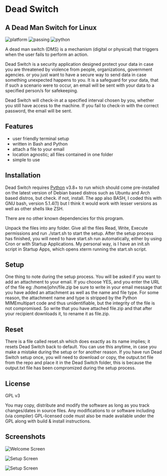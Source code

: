 # Dead Switch
## A Dead Man Switch for Linux

![platform](https://img.shields.io/badge/platform-linux--64-lightgrey) ![passing](https://img.shields.io/badge/cli-passing-brightgreen) ![python](https://img.shields.io/badge/php-%3E%3D3.8-blue)

A dead man switch (DMS) is a mechanism (digital or physical) that triggers when the user fails to perform an action.

Dead Switch is a security application designed protect your data in case you are threatened by violence from people, organizations, government agencies. or you just want to have a secure way to send data in case something unexpected happens to you. It is a safeguard for your data, that if such a scenario were to occur, an email will be sent with your data to a specified person/s for safekeeping. 

Dead Switch will check-in at a specified interval chosen by you, whether you still have access to the machine. If you fail to check-in with the correct password, the email will be sent.

## Features

- user friendly terminal setup
- written in Bash and Python
- attach a file to your email
- location agnostic; all files contained in one folder
- simple to use

## Installation

Dead Switch requires [Python](https://www.python.org/) v3.8+ to run which should come pre-installed on the latest version of Debian based distros such as Ubuntu and Arch based distros, but check. if not, install. The app also BASH, I coded this with GNU bash, version 5.1.4(1) but I think it would work with lesser versions as well as other shells like ZSH. 

There are no other known dependencies for this program. 

Unpack the files into any folder. Give all the files Read, Write, Execute permissions and run ./start.sh to start the setup. After the setup process has finished, you will need to have start.sh run automatically, either by using Cron or with Startup Applications. My personal way, is I have an init.sh script in Startup Apps, which opens xterm running the start.sh script. 

## Setup

One thing to note during the setup process. You will be asked if you want to add an attachment to your email. If you choose YES, and you enter the URL of the file eg: /home/john/file.zip be sure to write in your email message that you have added an attachment as well as the name and file type. For some reason, the attachment name and type is stripped by the Python MIMEmultipart code and thus unidentifiable, but the integrity of the file is not compromised. So write that you have attached file.zip and that after your recipient downloads it, to rename it as file.zip.

## Reset

There is a file called reset.sh which does exactly as its name implies; it resets Dead Switch back to default. You can use this anytime, in case you make a mistake during the setup or for another reason. If you have run Dead Switch setup once, you will need to download or copy, the output.txt file from the repo and place it in the Dead Switch folder, this is because the output.txt file has been compromized during the setup process. 

## License

GPL v3

You may copy, distribute and modify the software as long as you track changes/dates in source files. Any modifications to or software including (via compiler) GPL-licensed code must also be made available under the GPL along with build & install instructions.

## Screenshots

![Welcome Screen](https://raw.githubusercontent.com/dimensionc132/screenshots/main/1.jpg)

![Setup Screen](https://raw.githubusercontent.com/dimensionc132/screenshots/main/2.jpg)

![Setup Screen](https://raw.githubusercontent.com/dimensionc132/screenshots/main/3.jpg)

